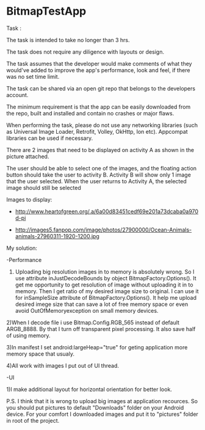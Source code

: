 # BitmapTestApp

Task :

The task is intended to take no longer than 3 hrs.

The task does not require any diligence with layouts or design.

The task assumes that the developer would make comments of what they would've added to improve the app's performance, look and feel, if there was no set time limit.

The task can be shared via an open git repo that belongs to the developers account.

The minimum requirement is that the app can be easily downloaded from the repo, built and installed and contain no crashes or major flaws.

When performing the task, please do not use any networking libraries (such as Universal Image Loader, Retrofit, Volley, OkHttp, Ion etc). Appcompat libraries can be used if necessary.

There are 2 images that need to be displayed on activity A as shown in the picture attached.

The user should be able to select one of the images, and the floating action button should take the user to activity B. Activity B will show only 1 image that the user selected. When the user returns to Activity A, the selected image should still be selected

Images to display:

 - http://www.heartofgreen.org/.a/6a00d83451cedf69e201a73dcaba0a970d-pi

 - http://images5.fanpop.com/image/photos/27900000/Ocean-Animals-animals-27960311-1920-1200.jpg
 
My solution:
	
-Performance

1) Uploading big resolution images in to memory is absolutely wrong. 
So I use attribute inJustDecodeBounds by object BitmapFactory.Options().
It get me opportunity to get resolution of image without uploading it in to memory.
Then I get ratio of my desired image size to original. I can use it for inSampleSize attribute of BitmapFactory.Options().
It help me upload desired imege size that can save a lot of free memory space or even avoid OutOfMemoryexception on small memory devices.  

2)When I decode file i use Bitmap.Config.RGB_565 instead of default ARGB_8888. By that I turn off transparent pixel processing. It also save half of using memory.

3)In manifest I set android:largeHeap="true" for geting application more memory space that usualy.

4)All work with images I put out of UI thread.

-UI

1)I make additional layout for horizontal orientation for better look.

P.S.
	I think that it is wrong to upload big images at application recources.
	So you should put pictures to default "Downloads" folder on your Android device.
	For your comfort I downloaded images and put it to "pictures" folder in root of the project.